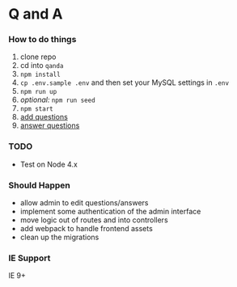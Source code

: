 # Q and A

### How to do things

1. clone repo
1. cd into `qanda`
1. `npm install`
1. `cp .env.sample .env` and then set your MySQL settings in `.env`
1. `npm run up`
1. _optional:_ `npm run seed`
1. `npm start`
1. [add questions](http://localhost:3000/admin)
1. [answer questions](http://localhost:3000)

### TODO

* Test on Node 4.x

### Should Happen

* allow admin to edit questions/answers
* implement some authentication of the admin interface
* move logic out of routes and into controllers
* add webpack to handle frontend assets
* clean up the migrations

### IE Support

IE 9+